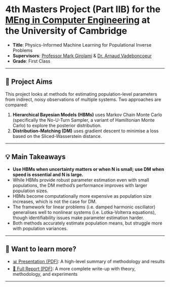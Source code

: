 # 4th Masters Project (Part IIB) for the [MEng in Computer Engineering](http://teaching.eng.cam.ac.uk/node/339) at the University of Cambridge

- **Title**: Physics-Informed Machine Learning for Populational Inverse Problems  
- **Supervisors**: [Professor Mark Girolami](https://www.eng.cam.ac.uk/profiles/mag92) & [Dr. Arnaud Vadeboncoeur](https://www.eng.cam.ac.uk/profiles/av537)  
- **Grade**: First Class

---

## 🎯 Project Aims

This project looks at methods for estimating population-level parameters from indirect, noisy observations of multiple systems. Two approaches are compared:

1. **Hierarchical Bayesian Models (HBMs)** uses Markov Chain Monte Carlo (specifically the No-U-Turn Sampler, a variant of Hamiltonian Monte Carlo) to explore the posterior distribution.
2. **Distribution-Matching (DM)** uses gradient descent to minimise a loss based on the Sliced-Wasserstein distance. 

---

## 💡 Main Takeaways

- **Use HBMs when uncertainty matters or when N is small; use DM when speed is essential and N is large.**
- While HBMs provide robust parameter estimation even with small populations, the DM method’s performance improves with larger population sizes. 
- HBMs become computationally more expensive as population size increases, which is not the case for DM.
- The framework for linear problems (i.e. damped harmonic oscillator) generalises well to nonlinear systems (i.e. Lotka-Volterra equations), though identifiability issues make parameter estimation harder.
- Both methods accurately estimate population means, but struggle more with population variances.

---

## 📄 Want to learn more?

- [📊 Presentation (PDF)](presentation.pdf): A high-level summary of methodology and results  
- [📘 Full Report (PDF)](report.pdf): A more complete write-up with theory, methodology, and experiments

---
